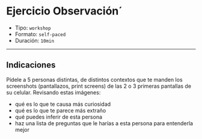 # Ejercicio Observación´

- Tipo: `workshop`
- Formato: `self-paced`
- Duración: `10min`

***

## Indicaciones

Pídele a 5 personas distintas, de distintos contextos que te manden los
screenshots (pantallazos, print screens) de las 2 o 3 primeras pantallas de su
celular. Revisando estas imágenes:

- qué es lo que te causa más curiosidad
- qué es lo que te parece más extraño
- qué puedes inferir de esta persona
- haz una lista de preguntas que le harías a esta persona para entenderla mejor